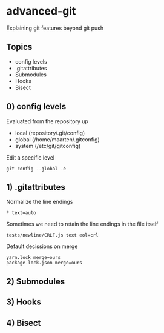 # advanced-git

Explaining git features beyond git push

## Topics

- config levels
- .gitattributes
- Submodules
- Hooks
- Bisect

## 0) config levels

Evaluated from the repository up
- local (repository/.git/config)
- global (/home/maarten/.gitconfig)
- system (/etc/git/gitconfig)

Edit a specific level
```
git config --global -e
```

## 1) .gitattributes

Normalize the line endings
```
* text=auto
```

Sometimes we need to retain the line endings in the file itself

```
tests/newline/CRLF.js text eol=crl
```

Default decissions on merge
```
yarn.lock merge=ours
package-lock.json merge=ours
```

## 2) Submodules
## 3) Hooks
## 4) Bisect